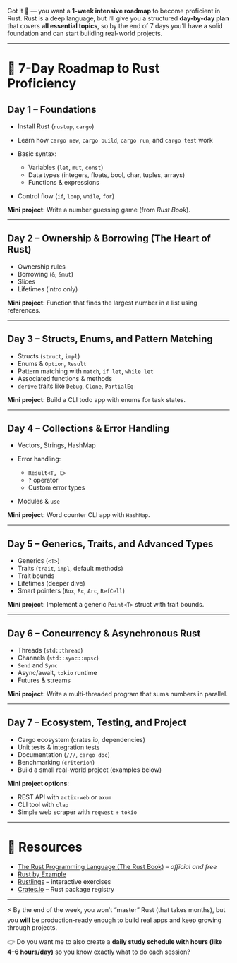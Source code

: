 Got it 🚀 — you want a **1-week intensive roadmap** to become proficient in Rust. Rust is a deep language, but I’ll give you a structured **day-by-day plan** that covers **all essential topics**, so by the end of 7 days you’ll have a solid foundation and can start building real-world projects.

---

# 🦀 7-Day Roadmap to Rust Proficiency

## **Day 1 – Foundations**

- Install Rust (`rustup`, `cargo`)
- Learn how `cargo new`, `cargo build`, `cargo run`, and `cargo test` work
- Basic syntax:

  - Variables (`let`, `mut`, `const`)
  - Data types (integers, floats, bool, char, tuples, arrays)
  - Functions & expressions

- Control flow (`if`, `loop`, `while`, `for`)

**Mini project**: Write a number guessing game (from _Rust Book_).

---

## **Day 2 – Ownership & Borrowing (The Heart of Rust)**

- Ownership rules
- Borrowing (`&`, `&mut`)
- Slices
- Lifetimes (intro only)

**Mini project**: Function that finds the largest number in a list using references.

---

## **Day 3 – Structs, Enums, and Pattern Matching**

- Structs (`struct`, `impl`)
- Enums & `Option`, `Result`
- Pattern matching with `match`, `if let`, `while let`
- Associated functions & methods
- `derive` traits like `Debug`, `Clone`, `PartialEq`

**Mini project**: Build a CLI todo app with enums for task states.

---

## **Day 4 – Collections & Error Handling**

- Vectors, Strings, HashMap
- Error handling:

  - `Result<T, E>`
  - `?` operator
  - Custom error types

- Modules & `use`

**Mini project**: Word counter CLI app with `HashMap`.

---

## **Day 5 – Generics, Traits, and Advanced Types**

- Generics (`<T>`)
- Traits (`trait`, `impl`, default methods)
- Trait bounds
- Lifetimes (deeper dive)
- Smart pointers (`Box`, `Rc`, `Arc`, `RefCell`)

**Mini project**: Implement a generic `Point<T>` struct with trait bounds.

---

## **Day 6 – Concurrency & Asynchronous Rust**

- Threads (`std::thread`)
- Channels (`std::sync::mpsc`)
- `Send` and `Sync`
- Async/await, `tokio` runtime
- Futures & streams

**Mini project**: Write a multi-threaded program that sums numbers in parallel.

---

## **Day 7 – Ecosystem, Testing, and Project**

- Cargo ecosystem (crates.io, dependencies)
- Unit tests & integration tests
- Documentation (`///`, `cargo doc`)
- Benchmarking (`criterion`)
- Build a small real-world project (examples below)

**Mini project options**:

- REST API with `actix-web` or `axum`
- CLI tool with `clap`
- Simple web scraper with `reqwest` + `tokio`

---

# 🔑 Resources

- [The Rust Programming Language (The Rust Book)](https://doc.rust-lang.org/book/) – _official and free_
- [Rust by Example](https://doc.rust-lang.org/rust-by-example/)
- [Rustlings](https://github.com/rust-lang/rustlings) – interactive exercises
- [Crates.io](https://crates.io/) – Rust package registry

---

⚡ By the end of the week, you won’t “master” Rust (that takes months), but you **will** be production-ready enough to build real apps and keep growing through projects.

👉 Do you want me to also create a **daily study schedule with hours (like 4–6 hours/day)** so you know exactly what to do each session?
